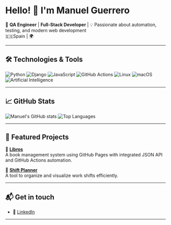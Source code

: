 # Hello! 👋 I'm Manuel Guerrero

🎯 **QA Engineer** | **Full-Stack Developer** | 💡 Passionate about automation, testing, and modern web development  
🇪🇸Spain | 🌍 

---

## 🛠️ Technologies & Tools

![Python](https://img.shields.io/badge/Python-3670A0?style=for-the-badge&logo=python&logoColor=ffdd54)
![Django](https://img.shields.io/badge/Django-092E20?style=for-the-badge&logo=django&logoColor=white)
![JavaScript](https://img.shields.io/badge/JavaScript-F7DF1E?style=for-the-badge&logo=javascript&logoColor=black)
![GitHub Actions](https://img.shields.io/badge/GitHub%20Actions-2088FF?style=for-the-badge&logo=github-actions&logoColor=white)
![Linux](https://img.shields.io/badge/Linux-FCC624?style=for-the-badge&logo=linux&logoColor=black)
![macOS](https://img.shields.io/badge/macOS-000000?style=for-the-badge&logo=apple&logoColor=white)
![Artificial Intelligence](https://img.shields.io/badge/AI-8B00FF?style=for-the-badge&logo=openai&logoColor=white)

---

## 📈 GitHub Stats

![Manuel's GitHub stats](https://github-readme-stats.vercel.app/api?username=mguerrerof&show_icons=true&theme=tokyonight)
![Top Languages](https://github-readme-stats.vercel.app/api/top-langs/?username=mguerrerof&layout=compact&theme=tokyonight)

---

## 🧪 Featured Projects

🔹 [**Libros**](https://github.com/mguerrerof/books)  
A book management system using GitHub Pages with integrated JSON API and GitHub Actions automation.

🔹 [**Shift Planner**](https://github.com/mguerrerof/shift-planner)  
A tool to organize and visualize work shifts efficiently.

---

## 📬 Get in touch

- 💼 [LinkedIn](https://es.linkedin.com/in/manuel-guerrero-f-1b235355)

---
